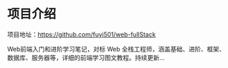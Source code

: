 # 项目介绍

项目地址：https://github.com/fuyi501/web-fullStack

Web前端入门和进阶学习笔记，对标 Web 全栈工程师，涵盖基础、进阶、框架、数据库、服务器等，详细的前端学习图文教程。持续更新...